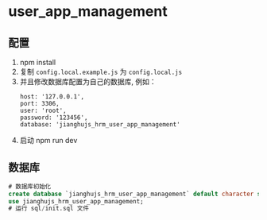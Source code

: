 # user_app_management

## 配置

1. npm install
2. 复制 `config.local.example.js` 为 `config.local.js`
3. 并且修改数据库配置为自己的数据库, 例如：
   ```
   host: '127.0.0.1',
   port: 3306,
   user: 'root',
   password: '123456',
   database: 'jianghujs_hrm_user_app_management'
   ```
4. 启动 npm run dev

## 数据库

```sql
# 数据库初始化
create database `jianghujs_hrm_user_app_management` default character set utf8mb4 collate utf8mb4_bin;
use jianghujs_hrm_user_app_management;
# 运行 sql/init.sql 文件
```
